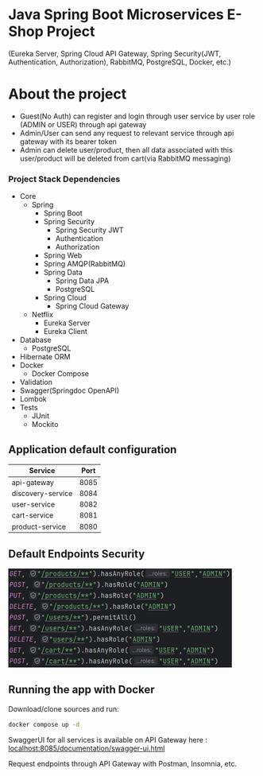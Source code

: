 # Java Spring Boot Microservices E-Shop Project
(Eureka Server, Spring Cloud API Gateway, Spring Security(JWT, Authentication, Authorization), RabbitMQ, PostgreSQL, Docker, etc.)

# About the project

<ul style="list-style-type:disc">
  
  <li>Guest(No Auth) can register and login through user service by user role (ADMIN or USER) through api gateway</li>
  <li>Admin/User can send any request to relevant service through api gateway with its bearer token</li>
  <li>Admin can delete user/product, then all data associated with this user/product will be deleted from cart(via RabbitMQ messaging)</li>
</ul>

### Project Stack Dependencies

* Core
    * Spring
        * Spring Boot
        * Spring Security
            * Spring Security JWT
            * Authentication
            * Authorization
        * Spring Web
        * Spring AMQP(RabbitMQ)
        * Spring Data
            * Spring Data JPA
            * PostgreSQL
        * Spring Cloud
            * Spring Cloud Gateway
    * Netflix
        * Eureka Server
        * Eureka Client
* Database
    * PostgreSQL
* Hibernate ORM
* Docker
    * Docker Compose
* Validation
* Swagger(Springdoc OpenAPI)
* Lombok
* Tests
  * JUnit
  * Mockito

## Application default configuration
| Service               | Port |
|-----------------------| --   |
| api-gateway           | 8085 |
| discovery-service     | 8084 |
| user-service          | 8082 |
| cart-service          | 8081 |
| product-service       | 8080 |

## Default Endpoints Security 

![Endpoints](docs/endpoints.png)

## Running the app with Docker

Download/clone sources and run:
```bash
docker compose up -d
```
SwaggerUI for all services is available on API Gateway here : [localhost:8085/documentation/swagger-ui.html](http://localhost:8085/documentation/swagger-ui.html)

Request endpoints through API Gateway with Postman, Insomnia, etc.
    
